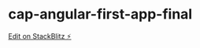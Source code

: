 # cap-angular-first-app-final

[Edit on StackBlitz ⚡️](https://stackblitz.com/edit/cap-angular-first-app-final)
